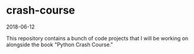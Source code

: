 # crash-course

2018-06-12

This repository contains a bunch of code projects that I will be working on alongside the book "Python Crash Course." 

